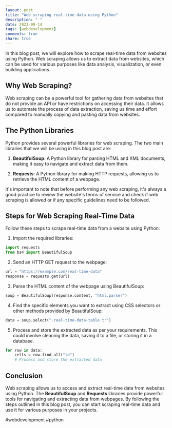 ```yaml
---
layout: post
title: "Web scraping real-time data using Python"
description: " "
date: 2023-09-14
tags: [webdevelopment]
comments: true
share: true
---
```


In this blog post, we will explore how to scrape real-time data from websites using Python. Web scraping allows us to extract data from websites, which can be used for various purposes like data analysis, visualization, or even building applications.

## Why Web Scraping?

Web scraping can be a powerful tool for gathering data from websites that do not provide an API or have restrictions on accessing their data. It allows us to automate the process of data extraction, saving us time and effort compared to manually copying and pasting data from websites.

## The Python Libraries

Python provides several powerful libraries for web scraping. The two main libraries that we will be using in this blog post are:

1. **BeautifulSoup**: A Python library for parsing HTML and XML documents, making it easy to navigate and extract data from them.

2. **Requests**: A Python library for making HTTP requests, allowing us to retrieve the HTML content of a webpage.

It's important to note that before performing any web scraping, it's always a good practice to review the website's terms of service and check if web scraping is allowed or if any specific guidelines need to be followed.

## Steps for Web Scraping Real-Time Data

Follow these steps to scrape real-time data from a website using Python:

1. Import the required libraries:

```python
import requests
from bs4 import BeautifulSoup
```

2. Send an HTTP GET request to the webpage:

```python
url = "https://example.com/real-time-data"
response = requests.get(url)
```

3. Parse the HTML content of the webpage using BeautifulSoup:

```python
soup = BeautifulSoup(response.content, "html.parser")
```

4. Find the specific elements you want to extract using CSS selectors or other methods provided by BeautifulSoup:

```python
data = soup.select(".real-time-data-table tr")
```

5. Process and store the extracted data as per your requirements. This could involve cleaning the data, saving it to a file, or storing it in a database.

```python
for row in data:
    cells = row.find_all("td")
    # Process and store the extracted data
```

## Conclusion

Web scraping allows us to access and extract real-time data from websites using Python. The **BeautifulSoup** and **Requests** libraries provide powerful tools for navigating and extracting data from webpages. By following the steps outlined in this blog post, you can start scraping real-time data and use it for various purposes in your projects.

#webdevelopment #python